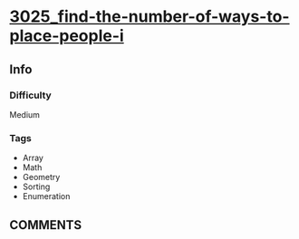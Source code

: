# [3025_find-the-number-of-ways-to-place-people-i](https://leetcode.com/problems/find-the-number-of-ways-to-place-people-i/)

## Info

### Difficulty

Medium

### Tags

- Array
- Math
- Geometry
- Sorting
- Enumeration

## __COMMENTS__

> 
